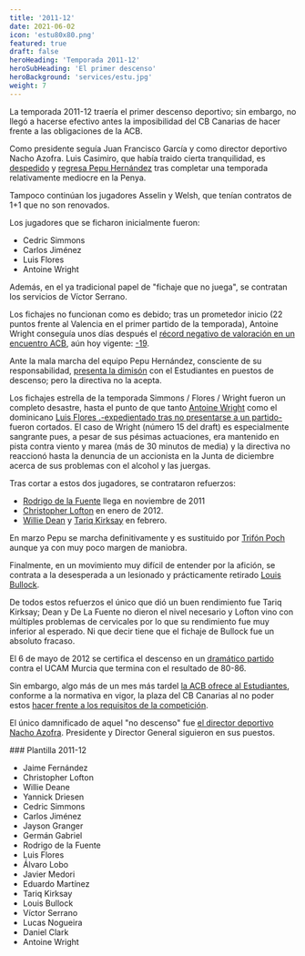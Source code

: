 ```yaml
---
title: '2011-12'
date: 2021-06-02
icon: 'estu80x80.png'
featured: true
draft: false
heroHeading: 'Temporada 2011-12'
heroSubHeading: 'El primer descenso'
heroBackground: 'services/estu.jpg'
weight: 7
---
```


La temporada 2011-12 traería el primer descenso deportivo; sin embargo, no llegó a hacerse efectivo antes la imposibilidad del CB Canarias de hacer frente a las obligaciones de la ACB.

Como presidente seguía Juan Francisco García y como director deportivo Nacho Azofra. Luis Casimiro, que había traido cierta tranquilidad, es [despedido](https://as.com/baloncesto/2011/06/16/mas_baloncesto/1308216945_850215.html) y [regresa Pepu Hernández](https://www.movistarestudiantes.com/prensa/noticias/pepu-hernandez-hombre-del-ramiro/) tras completar una temporada relativamente mediocre en la Penya.

Tampoco continúan los jugadores Asselin y Welsh, que tenían contratos de 1+1 que no son renovados.

Los jugadores que se ficharon inicialmente fueron:

* Cedric Simmons
* Carlos Jiménez
* Luis Flores
* Antoine Wright

Además, en el ya tradicional papel de "fichaje que no juega", se contratan los servicios de Víctor Serrano.

Los fichajes no funcionan como es debido; tras un prometedor inicio (22 puntos frente al Valencia en el primer partido de la temporada), Antoine Wright conseguía unos días después el [récord negativo de valoración en un encuentro ACB](https://www.mundodeportivo.com/20111013/baloncesto/acb/antoine-wright-de-estudiantes-record-negativo-de-valoracion-en-la-acb_54230218027.html), aún hoy vigente: [-19](http://www.acb.com/partido/ver/id/14809).

Ante la mala marcha del equipo Pepu Hernández, consciente de su responsabilidad, [presenta la dimisón](https://www.marca.com/2011/12/30/baloncesto/acb/1325254882.html) con el Estudiantes en puestos de descenso; pero la directiva no la acepta.

Los fichajes estrella de la temporada Simmons / Flores / Wright fueron un completo desastre, hasta el punto de que tanto [Antoine Wright](https://www.marca.com/2012/01/11/baloncesto/acb/1326280545.html) como el dominicano [Luis Flores .-expedientado tras no presentarse a un partido-](https://as.com/baloncesto/2012/01/23/mas_baloncesto/1327273213_850215.html) fueron cortados. El caso de Wright (número 15 del draft) es especialmente sangrante pues, a pesar de sus pésimas actuaciones, era mantenido en pista contra viento y marea (más de 30 minutos de media) y la directiva no reaccionó hasta la denuncia de un accionista en la Junta de diciembre acerca de sus problemas con el alcohol y las juergas.

Tras cortar a estos dos jugadores, se contrataron refuerzos:

* [Rodrigo de la Fuente](https://www.movistarestudiantes.com/prensa/noticias/rodrigo-de-la-fuente-vuelve-a-asefa-estudiantes/) llega en noviembre de 2011
* [Christopher Lofton](https://www.movistarestudiantes.com/prensa/noticias/chris-lofton-en-madrid-para-probar-con-asefa-estudiantes/) en enero de 2012.
* [Willie Dean](https://www.movistarestudiantes.com/prensa/noticias/willie-deane-un-nomada-por-europa/) y [Tariq Kirksay](https://www.marca.com/2012/02/28/baloncesto/acb/1330451512.html) en febrero.

En marzo Pepu se marcha definitivamente y es sustituido por [Trifón Poch](https://www.solobasket.com/liga-endesa/trifon-poch-toma-las-riendas-de-asefa-estudiantes) aunque ya con muy poco margen de maniobra.

Finalmente, en un movimiento muy difícil de entender por la afición, se contrata a la desesperada a un lesionado y prácticamente retirado [Louis Bullock](https://elpais.com/deportes/2012/04/27/actualidad/1335547588_797123.html).

De todos estos refuerzos el único que dió un buen rendimiento fue Tariq Kirksay; Dean y De La Fuente no dieron el nivel necesario y Lofton vino con múltiples problemas de cervicales por lo que su rendimiento fue muy inferior al esperado. Ni que decir tiene que el fichaje de Bullock fue un absoluto fracaso.

El 6 de mayo de 2012 se certifica el descenso en un [dramático partido](https://www.acb.com/articulo/ver/84542-ucam-murcia-celebra-la-permanencia-asefa-estudiantes-llora-8086.html) contra el UCAM Murcia que termina con el resultado de 80-86.

Sin embargo, algo más de un mes más tardel [la ACB ofrece al Estudiantes](https://www.solobasket.com/liga-endesa/fin-la-pesadilla-estudiantil-la-acb-ofrece-al-asefa-estudiantes-la-plaza-del-cb-canarias), conforme a la normativa en vigor, la plaza del CB Canarias al no poder estos [hacer frente a los requisitos de la competición](https://www.solobasket.com/liga-endesa/drama-para-iberostar-canarias-anuncia-oficialmente-su-renuncia-la-liga-endesa).

El único damnificado de aquel "no descenso" fue [el director deportivo Nacho Azofra](https://elpais.com/deportes/2012/09/12/actualidad/1347464213_722859.html). Presidente y Director General siguieron en sus puestos.

### Plantilla 2011-12

- Jaime Fernández
- Christopher Lofton
- Willie Deane
- Yannick Driesen
- Cedric Simmons
- Carlos Jiménez
- Jayson Granger
- Germán Gabriel
- Rodrigo de la Fuente
- Luis Flores
- Álvaro Lobo
- Javier Medori
- Eduardo Martínez
- Tariq Kirksay
- Louis Bullock
- Víctor Serrano
- Lucas Nogueira
- Daniel Clark
- Antoine Wright
